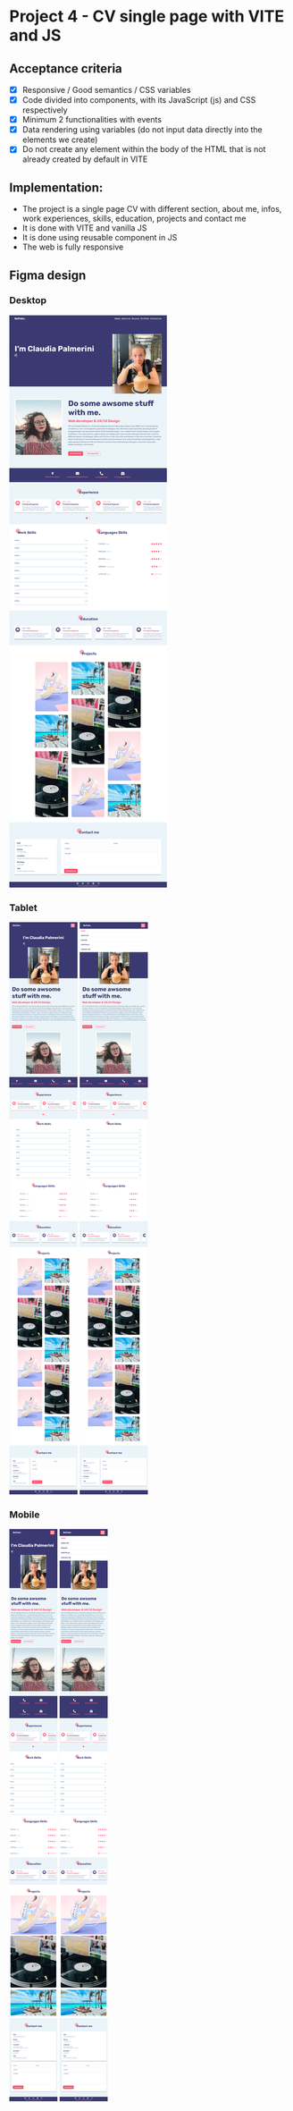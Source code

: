 # Project 4 - CV single page with VITE and JS

## Acceptance criteria

- [x] Responsive / Good semantics / CSS variables
- [x] Code divided into components, with its JavaScript (js) and CSS respectively
- [x] Minimum 2 functionalities with events
- [x] Data rendering using variables (do not input data directly into the elements we create)
- [x] Do not create any element within the body of the HTML that is not already created by default in VITE

## Implementation:

- The project is a single page CV with different section, about me, infos, work experiences, skills, education, projects and contact me
- It is done with VITE and vanilla JS
- It is done using reusable component in JS
- The web is fully responsive

## Figma design

### Desktop

![image info](./public/design/CV_Desktop.png)

### Tablet 

![image info](./public/design/CV_Tablet.png)
![image info](./public/design/CV_Tablet_menu.png)

### Mobile

![image info](./public/design/CV_Mobile.png)
![image info](./public/design/CV_Mobile_menu.png)

